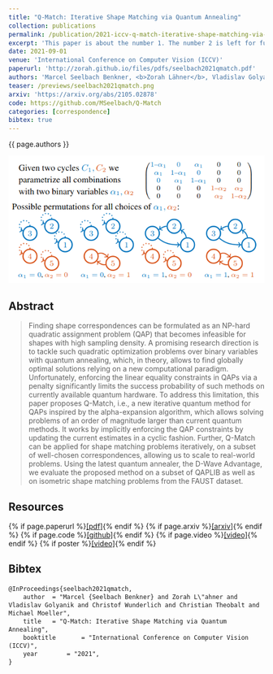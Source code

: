 ```yaml
---
title: "Q-Match: Iterative Shape Matching via Quantum Annealing"
collection: publications
permalink: /publication/2021-iccv-q-match-iterative-shape-matching-via-quantum-annealing
excerpt: 'This paper is about the number 1. The number 2 is left for future work.'
date: 2021-09-01
venue: 'International Conference on Computer Vision (ICCV)'
paperurl: 'http://zorah.github.io/files/pdfs/seelbach2021qmatch.pdf'
authors: 'Marcel Seelbach Benkner, <b>Zorah Lähner</b>, Vladislav Golyanik, Christof Wunderlich, Christian Theobalt, Michael Moeller'
teaser: /previews/seelbach2021qmatch.png
arxiv: 'https://arxiv.org/abs/2105.02878'
code: https://github.com/MSeelbach/Q-Match
categories: [correspondence]
bibtex: true
---
```


{{ page.authors }}

<img class="pub_teaser" src="../images/previews/seelbach2021qmatch.png" alt="Teaser Image" title="teaser" />

## Abstract

> Finding shape correspondences can be formulated as an NP-hard quadratic assignment problem (QAP) that becomes infeasible for shapes with high sampling density. A promising research direction is to tackle such quadratic optimization problems over binary variables with quantum annealing, which, in theory, allows to find globally optimal solutions relying on a new computational paradigm. Unfortunately, enforcing the linear equality constraints in QAPs via a penalty significantly limits the success probability of such methods on currently available quantum hardware. To address this limitation, this paper proposes Q-Match, i.e., a new iterative quantum method for QAPs inspired by the alpha-expansion algorithm, which allows solving problems of an order of magnitude larger than current quantum methods. It works by implicitly enforcing the QAP constraints by updating the current estimates in a cyclic fashion. Further, Q-Match can be applied for shape matching problems iteratively, on a subset of well-chosen correspondences, allowing us to scale to real-world problems. Using the latest quantum annealer, the D-Wave Advantage, we evaluate the proposed method on a subset of QAPLIB as well as on isometric shape matching problems from the FAUST dataset.


## Resources

{% if page.paperurl %}<a href=" {{ page.paperurl }} ">[pdf]</a>{% endif %} {% if page.arxiv %}<a href=" {{ page.arxiv }} ">[arxiv]</a>{% endif %} {% if page.code %}<a href=" {{ page.code }} ">[github]</a>{% endif %} {% if page.video %}<a href=" {{ page.video }} ">[video]</a>{% endif %} {% if poster %}<a href=" {{ page.poster }} ">[video]</a>{% endif %}

## Bibtex

    @InProceedings{seelbach2021qmatch,
        author 	= "Marcel {Seelbach Benkner} and Zorah L\"ahner and Vladislav Golyanik and Christof Wunderlich and Christian Theobalt and Michael Moeller",
        title 	= "Q-Match: Iterative Shape Matching via Quantum Annealing",
        booktitle    	= "International Conference on Computer Vision (ICCV)",
        year 		= "2021",
    }
